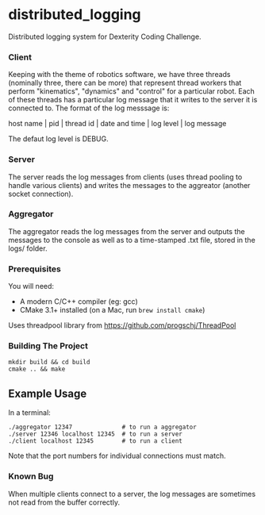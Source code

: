 # distributed_logging

Distributed logging system for Dexterity Coding Challenge.

### Client
Keeping with the theme of robotics software, we have three threads (nominally three, there can be more) that represent thread workers that perform "kinematics", "dynamics" and "control" for a particular robot. Each of these threads has a particular log message that it writes to the server it is connected to. The format of the log messsage is:

host name | pid | thread id | date and time | log level |  log message

The defaut log level is DEBUG.

### Server

The server reads the log messages from clients (uses thread pooling to handle various clients) and writes the messages to the
aggreator (another socket connection).

### Aggregator

The aggregator reads the log messages from the server and outputs the messages to the console as well as to a time-stamped .txt file, stored in the logs/ folder.

### Prerequisites

You will need:

 * A modern C/C++ compiler (eg: gcc)
 * CMake 3.1+ installed (on a Mac, run `brew install cmake`)
 
Uses threadpool library from https://github.com/progschj/ThreadPool

### Building The Project
```
mkdir build && cd build
cmake .. && make
```
## Example Usage

In a terminal:
```
./aggregator 12347              # to run a aggregator
./server 12346 localhost 12345  # to run a server
./client localhost 12345        # to run a client
```
Note that the port numbers for individual connections must match.

### Known Bug

When multiple clients connect to a server, the log messages are sometimes not read from the buffer correctly.
